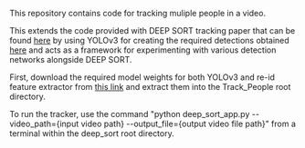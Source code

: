 This repository contains code for tracking muliple people in a video.

This extends the code provided with DEEP SORT tracking paper that can be found [here](https://arxiv.org/abs/1703.07402) by using YOLOv3 for creating the required detections obtained [here](https://github.com/eriklindernoren/PyTorch-YOLOv3) and acts as a framework for experimenting with various detection networks alongside DEEP SORT. 

First, download the required model weights for both YOLOv3 and re-id feature extractor from [this link](https://drive.google.com/file/d/1KYbox6Ru5AMDB6qzs8UyTRRMa8A3oLRl/view?usp=sharing) and extract them into the Track_People root directory. 

To run the tracker, use the command "python deep_sort_app.py --video_path={input video path} --output_file={output video file path}" from a terminal within the deep_sort root directory.